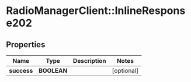 # RadioManagerClient::InlineResponse202

## Properties
Name | Type | Description | Notes
------------ | ------------- | ------------- | -------------
**success** | **BOOLEAN** |  | [optional] 


